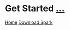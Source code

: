 # Get Started [...](http://www.spark-stack.org/getting-started/)
[Home](https://spark.apache.org/)
[Download Spark](https://spark.apache.org/downloads.html)
